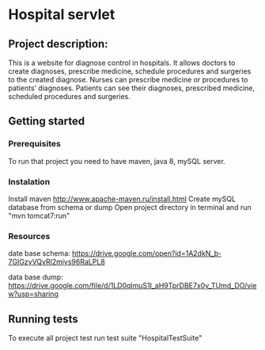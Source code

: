 # Hospital servlet
## Project description:
This is a website for diagnose control in hospitals. It allows doctors to create diagnoses, prescribe medicine, schedule procedures and surgeries to the created diagnose. Nurses can prescribe medicine or procedures to patients’ diagnoses. Patients can see their diagnoses, prescribed medicine, scheduled procedures and surgeries.
## Getting started
### Prerequisites
To run that project you need to have maven, java 8, mySQL server.
### Instalation
Install maven http://www.apache-maven.ru/install.html
Create mySQL database from schema or dump
Open project directory in terminal and run "mvn tomcat7:run"
### Resources
date base schema: https://drive.google.com/open?id=1A2dkN_b-7GIGzyVQvRl2miys96RaLPL8 

data base dump: https://drive.google.com/file/d/1LD0qlmuS1I_aH9TprDBE7x0y_TUmd_DO/view?usp=sharing
## Running tests
To execute all project test run test suite "HospitalTestSuite" 

